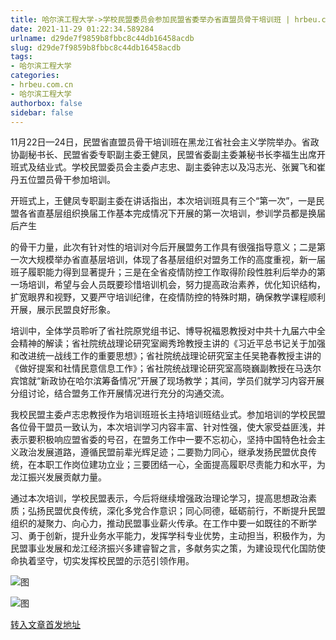 ```yaml
---
title: 哈尔滨工程大学->学校民盟委员会参加民盟省委举办省直盟员骨干培训班 | hrbeu.com.cn
date: 2021-11-29 01:22:34.589284
urlname: d29de7f9859b8fbbc8c44db16458acdb
slug: d29de7f9859b8fbbc8c44db16458acdb
tags: 
- 哈尔滨工程大学
categories:
- hrbeu.com.cn
- 哈尔滨工程大学
authorbox: false
sidebar: false
---
```

11月22日—24日，民盟省直盟员骨干培训班在黑龙江省社会主义学院举办。省政协副秘书长、民盟省委专职副主委王健凤，民盟省委副主委兼秘书长李福生出席开班式及结业式。学校民盟委员会主委卢志忠、副主委钟志以及冯志光、张翼飞和崔丹五位盟员骨干参加培训。

开班式上，王健凤专职副主委在讲话指出，本次培训班具有三个“第一次”，一是民盟各省直基层组织换届工作基本完成情况下开展的第一次培训，参训学员都是换届后产生
<!--more-->
的骨干力量，此次有针对性的培训对今后开展盟务工作具有很强指导意义；二是第一次大规模举办省直基层培训，体现了各基层组织对盟务工作的高度重视，新一届班子履职能力得到显著提升；三是在全省疫情防控工作取得阶段性胜利后举办的第一场培训，希望与会人员既要珍惜培训机会，努力提高政治素养，优化知识结构，扩宽眼界和视野，又要严守培训纪律，在疫情防控的特殊时期，确保教学课程顺利开展，展示民盟良好形象。

培训中，全体学员聆听了省社院原党组书记、博导祝福恩教授对中共十九届六中全会精神的解读；省社院统战理论研究室阚秀玲教授主讲的《习近平总书记关于加强和改进统一战线工作的重要思想》；省社院统战理论研究室主任吴艳春教授主讲的《做好提案和社情民意信息工作》；省社院统战理论研究室高晓巍副教授在马迭尔宾馆就“新政协在哈尔滨筹备情况”开展了现场教学；其间，学员们就学习内容开展分组讨论，结合盟务工作开展情况进行充分的沟通交流。

我校民盟主委卢志忠教授作为培训班班长主持培训班结业式。参加培训的学校民盟各位骨干盟员一致认为，本次培训学习内容丰富、针对性强，使大家受益匪浅，并表示要积极响应盟省委的号召，在盟务工作中一要不忘初心，坚持中国特色社会主义政治发展道路，遵循民盟前辈光辉足迹；二要勠力同心，继承发扬民盟优良传统，在本职工作岗位建功立业；三要团结一心，全面提高履职尽责能力和水平，为龙江振兴发展贡献力量。

通过本次培训，学校民盟表示，今后将继续增强政治理论学习，提高思想政治素质；弘扬民盟优良传统，深化多党合作意识；同心同德，砥砺前行，不断提升民盟组织的凝聚力、向心力，推动民盟事业薪火传承。在工作中要一如既往的不断学习、勇于创新，提升业务水平能力，发挥学科专业优势，主动担当，积极作为，为民盟事业发展和龙江经济振兴多建睿智之言，多献务实之策，为建设现代化国防使命执着坚守，切实发挥校民盟的示范引领作用。

![图](http://gongxue.cn/__local/B/5E/17/A786DB2618A29236498713DD2D0_1AE84B10_19D5F.jpg)

![图](http://gongxue.cn/__local/1/99/8E/96A3997CAF2568B992ACA0CD13F_84927142_1C562.jpg)

[转入文章首发地址](http://gongxue.cn/info/1015/68988.htm)